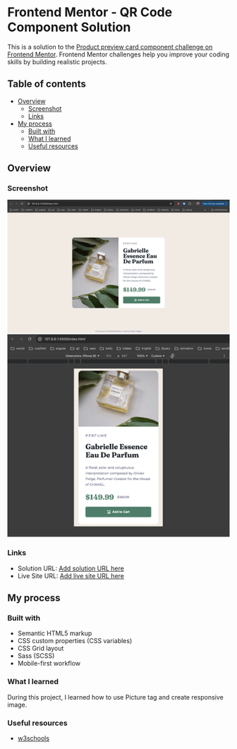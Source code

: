 # Frontend Mentor - QR Code Component Solution

This is a solution to the [Product preview card component challenge on Frontend Mentor](https://www.frontendmentor.io/challenges/product-preview-card-component-GO7UmttRfa). Frontend Mentor challenges help you improve your coding skills by building realistic projects.

## Table of contents

- [Overview](#overview)
  - [Screenshot](#screenshot)
  - [Links](#links)
- [My process](#my-process)
  - [Built with](#built-with)
  - [What I learned](#what-i-learned)
  - [Useful resources](#useful-resources)

## Overview

### Screenshot
![](./images/Screenshot-desktop.png)
![](./images/Screenshot-mobile.png)

### Links

- Solution URL: [Add solution URL here](https://github.com/AramHagen/product-preview-card)
- Live Site URL: [Add live site URL here](https://aramhagen.github.io/product-preview-card/)

## My process

### Built with
- Semantic HTML5 markup
- CSS custom properties (CSS variables)
- CSS Grid layout
- Sass (SCSS)
- Mobile-first workflow

### What I learned

During this project, I learned how to use Picture tag and create responsive image. 

### Useful resources

- [w3schools](https://www.w3schools.com/tags/tag_picture.asp)


